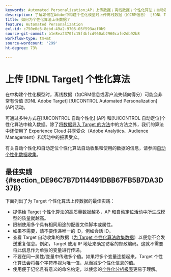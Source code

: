 ```yaml
---
keywords: Automated Personalization;AP；上传数据；离线数据；个性化算法；自动定位；自动定位；最佳实践
description: 了解如何在Adobe中构建个性化模型时上传离线数据（如CRM信息） [!DNL Target] Automated Personalization(AP)活动。
title: 如何为个性化算法上传数据？
feature: Automated Personalization
exl-id: c750e0e5-8ebd-49a2-9705-05f593aaf0b9
source-git-commit: b1e8ea2370fc15f4bfcd960ab2960cafe2db92b8
workflow-type: tm+mt
source-wordcount: '299'
ht-degree: 73%

---
```


# 上传 [!DNL Target] 个性化算法

在中构建个性化模型时，离线数据（如CRM信息或客户流失倾向得分）可能会非常有价值 [!DNL Adobe Target] [!UICONTROL Automated Personalization] (AP)活动。

可通过多种方式在[!UICONTROL 自动个性化] (AP) 和[!UICONTROL 自动定位]个性化算法中输入数据。除了[将数据导入 Target 的方法](https://developer.adobe.com/target/before-implement/methods-to-get-data-into-target/methods-to-get-data-into-target/)中的方法之外，我们的算法中还使用了 Experience Cloud 共享受众（Adobe Analytics、Audience Management）和活动中的报表受众。

有关自动个性化和自动定位个性化算法自动收集和使用的数据的信息，请参阅[自动个性化数据收集](/help/main/c-activities/t-automated-personalization/ap-data.md)。

## 最佳实践 {#section_DE96C7B7D114491DBB67FB5B7DA3D37B}

下面列出了为 Target 个性化算法上传数据的最佳实践：

* 提供给 Target 个性化算法的高质量数据越多，AP 和自动定位活动中所生成模型的质量就越高。
* 限制使用多个具有相同用途的配置文件脚本或属性。
* 如果不需要，请不要传递唯一的 ID，例如会话 ID。
* 查看 Target 自动收集的数据（[为 Target 个性化算法收集数据](/help/main/c-activities/t-automated-personalization/ap-data.md)）以便您不会发送重复信息。例如，Target 使用 IP 地址来确定访客的邮政编码。这就不需要将此信息作为单独的变量进行传递。
* 不要在同一属性/变量中传递多个值。如果将多个变量连接起来，Target 个性化算法会将每个字符串视为唯一值，从而减少个性化信息的值。
* 使用便于记忆且有意义的命名约定，以使您的[个性化分析报表](/help/main/c-reports/c-personalization-insights-reports/personalization-insights-reports.md#concept_A897070E1EDC403EB84CFB7A6ECAD767)更易于理解。
